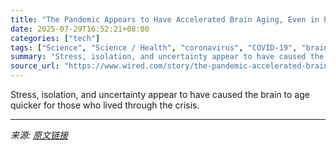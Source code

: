 ```yaml
---
title: "The Pandemic Appears to Have Accelerated Brain Aging, Even in People Who Never Got Covid"
date: 2025-07-29T16:52:21+08:00
categories: ["tech"]
tags: ["Science", "Science / Health", "coronavirus", "COVID-19", "brains", "health", "science", "UK", "Brain Health"]
summary: "Stress, isolation, and uncertainty appear to have caused the brain to age quicker for those who lived through the crisis."
source_url: "https://www.wired.com/story/the-pandemic-accelerated-brain-aging-even-in-people-who-never-got-covid/"
---
```


Stress, isolation, and uncertainty appear to have caused the brain to age quicker for those who lived through the crisis.

---

*来源: [原文链接](https://www.wired.com/story/the-pandemic-accelerated-brain-aging-even-in-people-who-never-got-covid/)*
